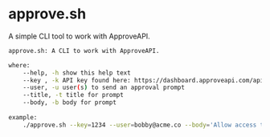 # approve.sh
A simple CLI tool to work with ApproveAPI.

```bash
approve.sh: A CLI to work with ApproveAPI. 

where:
 	--help, -h show this help text
 	--key , -k API key found here: https://dashboard.approveapi.com/api_keys
 	--user, -u user(s) to send an approval prompt
 	--title, -t title for prompt
 	--body, -b body for prompt
 
example:
 	./approve.sh --key=1234 --user=bobby@acme.co --body='Allow access to X?'
```
